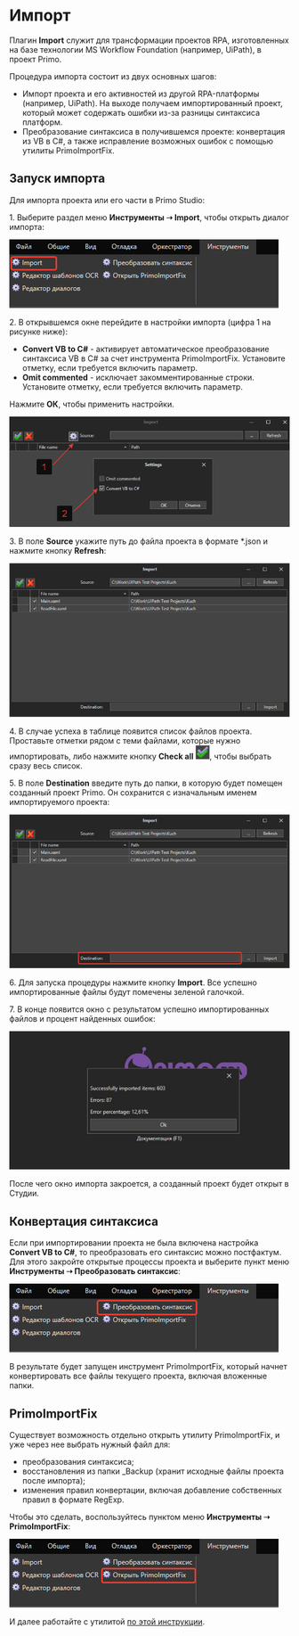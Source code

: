# Импорт

Плагин **Import** служит для трансформации проектов RPA, изготовленных на базе технологии MS Workflow Foundation (например, UiPath), в проект Primo. 

Процедура импорта состоит из двух основных шагов: 
* Импорт проекта и его активностей из другой RPA-платформы (например, UiPath). На выходе получаем импортированный проект, который может содержать ошибки из-за разницы синтаксиса платформ.
* Преобразование синтаксиса в получившемся проекте: конвертация из VB в C#, а также исправление возможных ошибок с помощью утилиты PrimoImportFix.

## Запуск импорта

Для импорта проекта или его части в Primo Studio: 

1\. Выберите раздел меню **Инструменты ➝ Import**, чтобы открыть диалог импорта: 

![](<../../.gitbook/assets/tools-import.png>)

2\. В открывшемся окне перейдите в настройки импорта (цифра 1 на рисунке ниже): 
   * **Convert VB to C#** - активирует автоматическое преобразование синтаксиса VB в C# за счет инструмента PrimoImportFix. Установите отметку, если требуется включить параметр.
   * **Omit commented** - исключает закомментированные строки. Установите отметку, если требуется включить параметр.

Нажмите **ОК**, чтобы применить настройки.

![](<../../.gitbook/assets/импорт, настройки.png>) 

3\. В поле **Source** укажите путь до файла проекта в формате \*.json и нажмите кнопку **Refresh**:

![](<../../.gitbook/assets/image (347).png>)

4\. В случае успеха в таблице появится список файлов проекта. Проставьте отметки рядом с теми файлами, которые нужно импортировать, либо нажмите кнопку **Check all** ![](<../../.gitbook/assets/import-check-all.png>), чтобы выбрать сразу весь список. 

5\. В поле **Destination** введите путь до папки, в которую будет помещен созданный проект Primo. Он сохранится с изначальным именем импортируемого проекта:

![](<../../.gitbook/assets/import-destination.png>)

6\. Для запуска процедуры нажмите кнопку **Import**. Все успешно импортированные файлы будут помечены зеленой галочкой. 

7\. В конце появится окно с результатом успешно импортированных файлов и процент найденных ошибок:

![](<../../.gitbook/assets/диалог-импорт.png>)

После чего окно импорта закроется, а созданный проект будет открыт в Студии.


## Конвертация синтаксиса

Если при импортировании проекта не была включена настройка **Convert VB to C#**, то преобразовать его синтаксис можно постфактум. Для этого закройте открытые процессы проекта и выберите пункт меню **Инструменты ➝ Преобразовать синтаксис**:

![](<../../.gitbook/assets/tools-convert.png>)

В результате будет запущен инструмент PrimoImportFix, который начнет конвертировать все файлы текущего проекта, включая вложенные папки.

## PrimoImportFix

Существует возможность отдельно открыть утилиту PrimoImportFix, и уже через нее выбрать нужный файл для:
* преобразования синтаксиса;
* восстановления из папки \_Backup (хранит исходные файлы проекта после импорта);
* изменения правил конвертации, включая добавление собственных правил в формате RegExp. 

Чтобы это сделать, воспользуйтесь пунктом меню **Инструменты ➝ PrimoImportFix**:

![](<../../.gitbook/assets/tools-open-fix.png>)

И далее работайте с утилитой [по этой инструкции](https://docs.primo-rpa.ru/primo-rpa/primo-studio/tools/importfix). 

